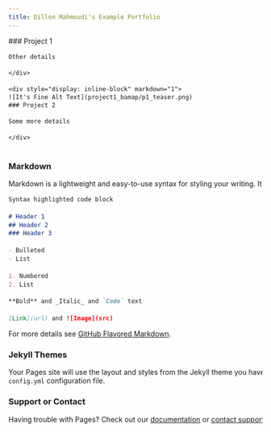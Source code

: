 ```yaml
---
title: Dillon Mahmoudi's Example Portfolio
---
```


<div style="white-space:nowrap; overflow: hidden;">
    <div style="display: inline-block" markdown="1">
    ### Project 1 

    Other details
    
    </div>
    
    <div style="display: inline-block" markdown="1">
    ![It's Fine Alt Text](project1_bamap/p1_teaser.png)
    ### Project 2

    Some more details

    </div>
</div>

### Markdown

Markdown is a lightweight and easy-to-use syntax for styling your writing. It includes conventions for

```markdown
Syntax highlighted code block

# Header 1
## Header 2
### Header 3

- Bulleted
- List

1. Numbered
2. List

**Bold** and _Italic_ and `Code` text

[Link](url) and ![Image](src)
```

For more details see [GitHub Flavored Markdown](https://guides.github.com/features/mastering-markdown/).

### Jekyll Themes

Your Pages site will use the layout and styles from the Jekyll theme you have selected in your [repository settings](https://github.com/dillonma/dillonma.github.io/settings). The name of this theme is saved in the Jekyll `_config.yml` configuration file.

### Support or Contact

Having trouble with Pages? Check out our [documentation](https://help.github.com/categories/github-pages-basics/) or [contact support](https://github.com/contact) and we’ll help you sort it out.
